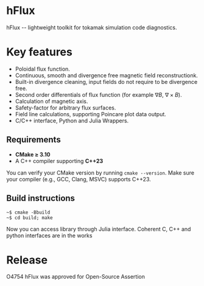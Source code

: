 # hFlux

hFlux -- lightweight toolkit for tokamak simulation code diagnostics.

# Key features
* Poloidal flux function.
* Continuous, smooth and divergence free magnetic field reconstructionk.
* Built-in divergence cleaning, input fields do not require to be divergence free.
* Second order differentials of flux function (for example $\nabla B$, $\nabla \times B$).
* Calculation of magnetic axis.
* Safety-factor for arbitrary flux surfaces.
* Field line calculations, supporting Poincare plot data output.
* C/C++ interface, Python and Julia Wrappers.

## Requirements

- **CMake ≥ 3.10**  
- A C++ compiler supporting **C++23**

You can verify your CMake version by running `cmake --version`. Make sure your compiler (e.g., GCC, Clang, MSVC) supports C++23.


## Build instructions
```console
~$ cmake -Bbuild
~$ cd build; make
```
Now you can access library through Julia interface. Coherent C, C++ and python interfaces are in the works


# Release
O4754 hFlux was approved for Open-Source Assertion
